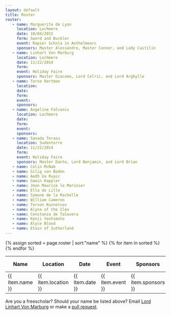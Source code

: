 ```yaml
---
layout: default
title: Roster
roster:
   - name: Marguerite de Lyon
     location: Lochmere
     date: 10/04/2015
     form: Sword and Buckler
     event: Rapier Schola in Aethelmearc
     sponsors: Master Alessandro, Master Connor, and Lady Caitilin
   - name: Linhart Von Marburg
     location: Lochmere
     date: 11/22/2014
     form:
     event: Holiday Faire
     sponsors: Master Giacomo, Lord Celric, and Lord Arghylle
   - name: Torse Hartman
     location:
     date:
     form:
     event:
     sponsors:
   - name: Angeline Falconis
     location: Lochmere
     date:
     form:
     event:
     sponsors:
   - name: Sanada Terasu
     location: Sudentorre
     date: 11/22/2014
     form:
     event: Holiday Faire
     sponsors: Master Dante, Lord Benjamin, and Lord Brian
   - name: Colin McNab
   - name: Gilig von Baden
   - name: Aedh Ua Ruaic
   - name: Gawin Kappler
   - name: Jean Maurice le Marinier
   - name: Ella de Lille
   - name: Symone de la Rochelle
   - name: William Cameron
   - name: Turvon Kuznetsov
   - name: Alyna of the Ilex
   - name: Constanza de Talavera
   - name: Kenji Yoshimoto
   - name: Alyce Blood
   - name: Etain of Sutherland
---
```


<table class="pure-table pure-table-bordered">
<thead>
<tr>
    <th> Name </th>
    <th> Location </th>
    <th> Date </th>
    <th> Event </th>
    <th> Sponsors </th>
    <th> Favorite Form </th>
</tr>
</thead>
<tbody>
{% assign sorted = page.roster | sort:"name" %}
{% for item in sorted %}
<tr>
    <td> {{ item.name }}</td>
    <td> {{ item.location }} </td>
    <td> {{ item.date }} </td>
    <td> {{ item.event }} </td>
    <td> {{ item.sponsors }} </td>
    <td> {{ item.form }} </td>
</tr>
{% endfor %}
</tbody>
</table>

Are you a freescholar?  Should your name be listed above?  Email [Lord Linhart Von Marburg](mailto:rmauler@gmail.com) or make a [pull request](https://github.com/academie-de-espee/academie-de-espee.github.io/pulls).
